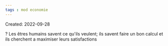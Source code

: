```yaml
---
tags : mod economie
---
```

Created: 2022-09-28

?
Les êtres humains savent ce qu'ils veulent; ils savent faire un bon calcul et ils cherchent a maximiser leurs satisfactions
<!--SR:!2023-01-19,3,270-->